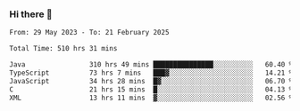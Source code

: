 ### Hi there 👋

<!--START_SECTION:waka-->

```txt
From: 29 May 2023 - To: 21 February 2025

Total Time: 510 hrs 31 mins

Java                310 hrs 49 mins ███████████████░░░░░░░░░░   60.40 %
TypeScript          73 hrs 7 mins   ███▓░░░░░░░░░░░░░░░░░░░░░   14.21 %
JavaScript          34 hrs 28 mins  █▓░░░░░░░░░░░░░░░░░░░░░░░   06.70 %
C                   21 hrs 15 mins  █░░░░░░░░░░░░░░░░░░░░░░░░   04.13 %
XML                 13 hrs 11 mins  ▓░░░░░░░░░░░░░░░░░░░░░░░░   02.56 %
```

<!--END_SECTION:waka-->
<!--
**the-beef-calculator/the-beef-calculator** is a ✨ _special_ ✨ repository because its `README.md` (this file) appears on your GitHub profile.

Here are some ideas to get you started:

- 🔭 I’m currently working on ...
- 🌱 I’m currently learning ...
- 👯 I’m looking to collaborate on ...
- 🤔 I’m looking for help with ...
- 💬 Ask me about ...
- 📫 How to reach me: ...
- 😄 Pronouns: ...
- ⚡ Fun fact: ...
-->
